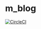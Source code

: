 # m_blog
[![CircleCI](https://circleci.com/gh/tosmak16/m_blog/tree/ch-set-up-test.svg?style=svg)](https://circleci.com/gh/tosmak16/m_blog/tree/ch-set-up-test)
